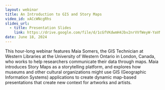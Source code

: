 ```yaml
---
layout: webinar
title: An Introduction to GIS and Story Maps
video_id: xACcWNcgRhs
slides_url:
  - title: Presentation Slides
    link: https://drive.google.com/file/d/1cGfVKdwmH4Jbv2nrVVfWeyW-YaVN7RZ1/view?usp=sharing
date: June 18, 2024
---
```

This hour-long webinar features Maia Somers, the GIS Technician at Western Libraries at the University of Western Ontario in London, Canada, who works to help researchers communicate their data through maps. Maia introduces Story Maps as a storytelling platform, and explores how museums and other cultural organizations might use GIS (Geographic Information Systems) applications to create dynamic map-based presentations that create new context for artworks and artists.
